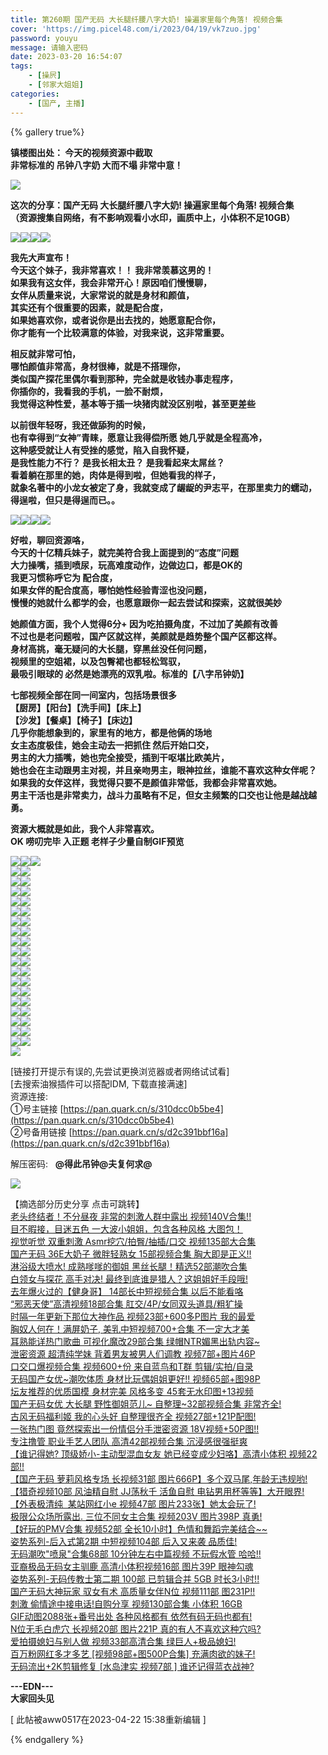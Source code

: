 ```yaml
---
title: 第260期 国产无码 大长腿纤腰八字大奶! 操遍家里每个角落! 视频合集
cover: 'https://img.picel48.com/i/2023/04/19/vk7zuo.jpg'
password: youyu
message: 请输入密码
date: 2023-03-20 16:54:07
tags:
	- [操屄]
	- [邻家大姐姐]
categories:
	- [国产, 主播]
---
```


{% gallery true%}

**镇楼图出处： 今天的视频资源中截取  
非常标准的 吊钟八字奶 大而不塌 非常中意！**

![](2023-03-20-第260期.assets/f9a0an.gif)

**这次的分享：国产无码 大长腿纤腰八字大奶! 操遍家里每个角落! 视频合集  
（资源搜集自网络，有不影响观看小水印，画质中上，小体积不足10GB）**

![](2023-03-20-第260期.assets/f9a0an.gif)![](https://img.picel48.com/i/2023/04/19/vkbx1p.gif)![](https://img.picel48.com/i/2023/04/19/vkksi4.gif)![](https://img.picel48.com/i/2023/04/19/vkl9au.gif)

**我先大声宣布！  
今天这个妹子，我非常喜欢！！ 我非常羡慕这男的！  
如果我有这女伴，我会非常开心！原因咱们慢慢聊，  
女伴从质量来说，大家常说的就是身材和颜值，  
其实还有个很重要的因素，就是配合度，  
如果她喜欢你，或者说你是出去找的，她愿意配合你，  
你才能有一个比较满意的体验，对我来说，这非常重要。**

**相反就非常可怕，  
哪怕颜值非常高，身材很棒，就是不搭理你，  
类似国产探花里偶尔看到那种，完全就是收钱办事走程序，  
你插你的，我看我的手机，一脸不耐烦，  
我觉得这种性爱，基本等于插一块猪肉就没区别啦，甚至更差些**

**以前很年轻呀，我还做舔狗的时候，  
也有幸得到“女神”青睐，愿意让我得偿所愿 她几乎就是全程高冷，  
这种感受就让人有受挫的感觉，陷入自我怀疑，  
是我性能力不行？ 是我长相太丑？ 是我看起来太屌丝？  
看着躺在那里的她，肉体是得到啦，但她看我的样子，  
就象名著中的小龙女被定了身，我就变成了龌龊的尹志平，在那里卖力的蠕动，  
得逞啦，但只是得逞而已。。**

![](2023-03-20-第260期.assets/f9a0an.gif)![](https://img.picel48.com/i/2023/04/19/vkr76s.gif)![](https://img.picel48.com/i/2023/04/19/vkrpdh.gif)![](https://img.picel48.com/i/2023/04/19/vks3eu.gif)

**好啦，聊回资源咯，  
今天的十亿精兵妹子，就完美符合我上面提到的“态度”问题  
大力操嘴，插到喷尿，玩高难度动作，边做边口，都是OK的  
我更习惯称呼它为 配合度，  
如果女伴的配合度高，哪怕她性经验青涩也没问题，  
慢慢的她就什么都学的会，也愿意跟你一起去尝试和探索，这就很美妙**

**她颜值方面，我个人觉得6分+ 因为吃拍摄角度，不过加了美颜有改善  
不过也是老问题啦，国产区就这样，美颜就是趋势整个国产区都这样。  
身材高挑，毫无疑问的大长腿，穿黑丝没任何问题，  
视频里的空姐裙，以及包臀裙也都轻松驾驭，  
最吸引眼球的 必然是她漂亮的双乳啦。标准的【八字吊钟奶】**

**七部视频全部在同一间室内，包括场景很多  
【厨房】【阳台】【洗手间】【床上】  
【沙发】【餐桌】【椅子】【床边】  
几乎你能想象到的，家里有的地方，都是他俩的场地  
女主态度极佳，她会主动去一把抓住 然后开始口交，  
男主的大力插嘴，她也完全接受，插到干呕堪比欧美片，  
她也会在主动跟男主对视，并且亲吻男主，眼神拉丝，谁能不喜欢这种女伴呢？  
如果我的女伴这样，我觉得只要不是颜值非常低，我都会非常喜欢她。  
男主干活也是非常卖力，战斗力虽略有不足，但女主频繁的口交也让他是越战越勇。**

**资源大概就是如此，我个人非常喜欢。  
OK 唠叨完毕 入正题 老样子少量自制GIF预览**

![](2023-03-20-第260期.assets/f9a0an.gif)![](https://img.picel48.com/i/2023/04/19/vlcu8m.gif)![](https://img.picel48.com/i/2023/04/19/vleyis.gif)  
![](https://img.picel48.com/i/2023/04/19/vlgbqf.gif)![](https://img.picel48.com/i/2023/04/19/vlhdo7.gif)  
![](https://img.picel48.com/i/2023/04/19/vlimii.gif)![](https://img.picel48.com/i/2023/04/19/vlsbkm.gif)  
![](https://img.picel48.com/i/2023/04/19/vlszbg.gif)![](https://img.picel48.com/i/2023/04/19/vlv6fq.gif)  
![](https://img.picel48.com/i/2023/04/19/vlw7rq.gif)![](https://img.picel48.com/i/2023/04/19/vlxp1t.gif)  
![](https://img.picel48.com/i/2023/04/19/vlypbh.gif)![](https://img.picel48.com/i/2023/04/19/vm0p1b.gif)  
![](https://img.picel48.com/i/2023/04/19/vm2f29.gif)![](https://img.picel48.com/i/2023/04/19/vmd5sn.gif)  
![](https://img.picel48.com/i/2023/04/19/vmf6v3.gif)![](https://img.picel48.com/i/2023/04/19/vmgtq5.gif)  
![](https://img.picel48.com/i/2023/04/19/vmi4o1.gif)![](https://img.picel48.com/i/2023/04/19/vmiyyb.gif)  
![](https://img.picel48.com/i/2023/04/19/vmjmq1.gif)![](https://img.picel48.com/i/2023/04/19/vmk243.gif)  
![](https://img.picel48.com/i/2023/04/19/vn1euh.gif)![](https://img.picel48.com/i/2023/04/19/vn2lvi.gif)  
![](https://img.picel48.com/i/2023/04/19/vn3hkd.gif)![](https://img.picel48.com/i/2023/04/19/vn44p8.gif)  
![](https://img.picel48.com/i/2023/04/19/vn5jn4.gif)![](https://img.picel48.com/i/2023/04/19/vn6qw6.gif)  
![](https://img.picel48.com/i/2023/04/19/vn74t7.gif)![](https://img.picel48.com/i/2023/04/19/vn876h.gif)  
![](https://img.picel48.com/i/2023/04/19/vn98rf.gif)![](https://img.picel48.com/i/2023/04/19/vnau4h.gif)  
![](https://img.picel48.com/i/2023/04/19/vnklf7.gif)![](https://img.picel48.com/i/2023/04/19/vnlrxl.gif)  
![](https://img.picel48.com/i/2023/04/19/vnmjw7.gif)![](https://img.picel48.com/i/2023/04/19/vnnlxq.gif)  
![](https://img.picel48.com/i/2023/04/19/vnomgc.gif)![](https://img.picel48.com/i/2023/04/19/vnpwwh.gif)  
![](https://img.picel48.com/i/2023/04/19/vnrg2r.gif)![](https://img.picel48.com/i/2023/04/19/vnt9of.gif)  
![](https://img.picel48.com/i/2023/01/03/f9a0an.gif)

\[链接打开提示有误的,先尝试更换浏览器或者网络试试看\]  
\[去搜索油猴插件可以搭配IDM, 下载直接满速\]  
资源连接:      
①号主链接 [https://pan.quark.cn/s/310dcc0b5be4](https://pan.quark.cn/s/310dcc0b5be4)  
②号备用链接 [https://pan.quark.cn/s/d2c391bbf16a](https://pan.quark.cn/s/d2c391bbf16a)

解压密码:   **@得此吊钟@夫复何求@**

![](https://img.picel48.com/i/2023/01/03/f9a0an.gif)

【摘选部分历史分享 点击可跳转】  
[老头终结者！不分昼夜 非常的刺激人群中露出 视频140V合集!!](https://bbs.zgogc.com/2048/read.php?tid-9685248.html)  
[目不暇接，目迷五色 一大波小姐姐，包含各种风格 大图包！](https://bbs.zgogc.com/2048/read.php?tid-9680091.html)  
[视觉听觉 双重刺激 Asmr挖穴/拍臀/抽插/口交 视频135部大合集](https://bbs.zgogc.com/2048/read.php?tid-9677734.html)  
[国产无码 36E大奶子 微胖轻熟女 15部视频合集 胸大即是正义!!](https://bbs.zgogc.com/2048/read.php?tid-9674526.html)  
[淋浴级大喷水! 成熟嗲嗲的御姐 黑丝长腿！精选52部潮吹合集](https://bbs.zgogc.com/2048/read.php?tid-9672237.html)  
[白领女与探花 高手对决! 最终到底谁是猎人？这姐姐好手段哦!](https://bbs.zgogc.com/2048/read.php?tid-9667150.html)  
[去年爆火过的【健身哥】 14部长中短视频合集 以后不能看咯](https://bbs.zgogc.com/2048/read.php?tid-9450474.html)  
[“邪恶天使”高清视频18部合集 肛交/4P/女同双头道具/粗犷操](https://bbs.zgogc.com/2048/read.php?tid-9447047.html)  
[时隔一年更新下那位大神作品 视频23部+600多P图片 我的最爱](https://bbs.zgogc.com/2048/read.php?tid-9442444.html)  
[胸奴人何在！满屏奶子, 美乳中短视频700+合集 不一定大才美](https://bbs.zgogc.com/2048/read.php?tid-9437560.html)  
[耳熟能详热门歌曲 可视化魔改29部合集 绿帽NTR媚黑出轨内容~](https://bbs.zgogc.com/2048/read.php?tid-9431986.html)  
[泄密资源 超清纯学妹 背着男友被男人们调教 视频7部+图片46P](https://bbs.zgogc.com/2048/read.php?tid-9427853.html)  
[口交口爆视频合集 视频600+份 来自蓝鸟和T群 剪辑/实拍/自录](https://bbs.zgogc.com/2048/read.php?tid-9423989.html)  
[无码国产女优~潮吹体质 身材比玩偶姐姐更好!! 视频65部+图98P](https://bbs.zgogc.com/2048/read.php?tid-9415121.html)  
[坛友推荐的优质国模 身材完美 风格多变 45套无水印图+13视频](https://bbs.zgogc.com/2048/read.php?tid-9405331.html)  
[国产无码女优 大长腿 野性御姐范儿~ 自整理~32部视频合集 非常齐全!](https://bbs.zgogc.com/2048/read.php?tid-9394114.html)  
[古风无码福利姬 我的心头好 自整理很齐全 视频27部+121P配图!](https://bbs.zgogc.com/2048/read.php?tid-9388633.html)  
[一张热门图 竟然探索出一份情侣分手泄密资源 18V视频+50P图!!](https://bbs.zgogc.com/2048/read.php?tid-9385452.html)  
[专注撸管 职业手艺人团队 高清42部视频合集 沉浸感很强挺爽](https://bbs.zgogc.com/2048/read.php?tid-9382197.html)  
[【谁记得她? 顶级娇小-主动型混血女友 她已经变成少妇咯】高清小体积 视频22部!!](https://bbs.zgogc.com/2048/read.php?tid-9182117.html)  
[【国产无码 萝莉风格专场 长视频31部 图片666P】多个双马尾,年龄无违规哟!](https://bbs.zgogc.com/2048/read.php?tid-9156665.html)  
[【猎奇视频10部 风油精自慰 JJ荡秋千 活鱼自慰 电钻男用杯等等】大开眼界!](https://bbs.zgogc.com/2048/read.php?tid-9147235.html)  
[【外表极清纯  某站网红小e 视频47部 图片233张】她太会玩了!](https://bbs.zgogc.com/2048/read.php?tid-9126339.html)  
[极限公众场所露出. 三位不同女主合集 视频203V 图片398P 真勇!](https://bbs.zgogc.com/2048/read.php?tid-9106197.html)  
[【好玩的PMV合集 视频52部 全长10小时】色情和舞蹈完美结合~~](https://bbs.zgogc.com/2048/read.php?tid-9097058.html)  
[姿势系列-后入式第2期 中短视频104部 后入又来袭 品质佳!](https://bbs.zgogc.com/2048/read.php?tid-9051499.html)  
[无码潮吹"喷泉"合集68部 10分钟左右中篇视频 不玩假水管 哈哈!!](https://bbs.zgogc.com/2048/read.php?tid-9011235.html)  
[亚裔极品无码女主驯鹿 高清小体积视频16部 图片39P 眼神勾魂](https://bbs.zgogc.com/2048/read.php?tid-9000800.html)  
[姿势系列-无码传教士第二期 100部 已剪辑合并 5GB 时长3小时!!](https://bbs.zgogc.com/2048/read.php?tid-8982643.html)  
[国产无码大神玩家 驭女有术 高质量女伴N位 视频111部 图231P!!](https://bbs.zgogc.com/2048/read.php?tid-8976389.html)  
[刺激 偷情途中接电话!自购分享 视频130部合集 小体积 16GB](https://bbs.zgogc.com/2048/read.php?tid-8959557.html)  
[GIF动图2088张+番号出处 各种风格都有 依然有码无码也都有!](https://bbs.zgogc.com/2048/read.php?tid-8949915.html)  
[N位无毛白虎穴 长视频20部 图片221P 真的有人不喜欢这种穴吗?](https://bbs.zgogc.com/2048/read.php?tid-8938739.html)  
[爱拍摄媳妇与别人做 视频33部高清合集 绿巨人+极品媳妇!](https://bbs.zgogc.com/2048/read.php?tid-8913709.html)  
[百万粉网红多才多艺 \[视频98部+图500P合集\] 充满肉欲的妹子!](https://bbs.zgogc.com/2048/read.php?tid-8900745.html)  
[无码流出+2K剪辑修复 \[水岛津实 视频7部 \] 谁还记得蓝衣战神?](https://bbs.zgogc.com/2048/read.php?tid-8892057.html)

**\---EDN---  
大家回头见**

\[ 此帖被aww0517在2023-04-22 15:38重新编辑 \]

{% endgallery %}